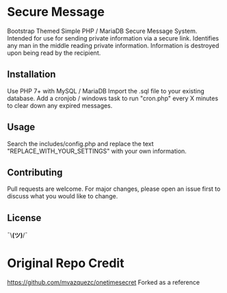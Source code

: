 
# Secure Message

Bootstrap Themed Simple PHP / MariaDB Secure Message System. Intended for use for sending private information via a secure link. Identifies any man in the middle reading private information. Information is destroyed upon being read by the recipient. 

## Installation

Use PHP 7+ with MySQL / MariaDB
Import the .sql file to your existing database.
Add a cronjob / windows task to run "cron.php" every X minutes to clear down any expired messages.

## Usage

Search the includes/config.php and replace the text "REPLACE_WITH_YOUR_SETTINGS" with your own information.

## Contributing

Pull requests are welcome. For major changes, please open an issue first to discuss what you would like to change.


## License

¯\\____(ツ)____/¯


# Original Repo Credit
https://github.com/mvazquezc/onetimesecret
Forked as a reference
